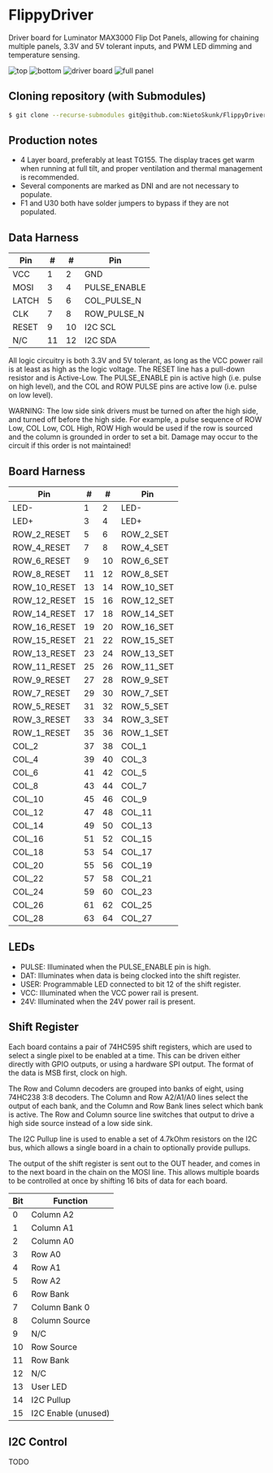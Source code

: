 # FlippyDriver

Driver board for Luminator MAX3000 Flip Dot Panels, allowing for chaining multiple panels, 3.3V and 5V tolerant inputs, and PWM LED dimming and temperature sensing.

![top](static/images/FlippyDriver-Top.png)
![bottom](static/images/FlippyDriver-Bottom.png)
![driver board](static/images/FlippyDriver-Driver.jpeg)
![full panel](static/images/FlippyDriver-FullPanel.jpeg)

## Cloning repository (with Submodules)

```bash
$ git clone --recurse-submodules git@github.com:NietoSkunk/FlippyDriver.git
```

## Production notes

* 4 Layer board, preferably at least TG155. The display traces get warm when running at full tilt, and proper ventilation and thermal management is recommended.
* Several components are marked as DNI and are not necessary to populate. 
* F1 and U30 both have solder jumpers to bypass if they are not populated.

## Data Harness

| Pin | # | # | Pin |
| --- | - | - | --- |
| VCC | 1 | 2 | GND |
| MOSI | 3 | 4 | PULSE_ENABLE |
| LATCH | 5 | 6 | COL_PULSE_N |
| CLK | 7 | 8 | ROW_PULSE_N |
| RESET | 9 | 10 | I2C SCL |
| N/C | 11 | 12 | I2C SDA |

All logic circuitry is both 3.3V and 5V tolerant, as long as the VCC power rail is at least as high as the logic voltage. The RESET line has a pull-down resistor and is Active-Low. The PULSE_ENABLE pin is active high (i.e. pulse on high level), and the COL and ROW PULSE pins are active low (i.e. pulse on low level). 

WARNING: The low side sink drivers must be turned on after the high side, and turned off before the high side. For example, a pulse sequence of ROW Low, COL Low, COL High, ROW High would be used if the row is sourced and the column is grounded in order to set a bit. Damage may occur to the circuit if this order is not maintained!

## Board Harness

| Pin | # | # | Pin |
| --- | - | - | --- |
| LED- | 1 | 2 | LED- |
| LED+ | 3 | 4 | LED+ |
| ROW_2_RESET | 5 | 6 | ROW_2_SET |
| ROW_4_RESET | 7 | 8 | ROW_4_SET |
| ROW_6_RESET | 9 | 10 | ROW_6_SET |
| ROW_8_RESET | 11 | 12 | ROW_8_SET |
| ROW_10_RESET | 13 | 14 | ROW_10_SET |
| ROW_12_RESET | 15 | 16 | ROW_12_SET |
| ROW_14_RESET | 17 | 18 | ROW_14_SET |
| ROW_16_RESET | 19 | 20 | ROW_16_SET |
| ROW_15_RESET | 21 | 22 | ROW_15_SET |
| ROW_13_RESET | 23 | 24 | ROW_13_SET |
| ROW_11_RESET | 25 | 26 | ROW_11_SET |
| ROW_9_RESET | 27 | 28 | ROW_9_SET |
| ROW_7_RESET | 29 | 30 | ROW_7_SET |
| ROW_5_RESET | 31 | 32 | ROW_5_SET |
| ROW_3_RESET | 33 | 34 | ROW_3_SET |
| ROW_1_RESET | 35 | 36 | ROW_1_SET |
| COL_2 | 37 | 38 | COL_1 |
| COL_4 | 39 | 40 | COL_3 |
| COL_6 | 41 | 42 | COL_5 |
| COL_8 | 43 | 44 | COL_7 |
| COL_10 | 45 | 46 | COL_9 |
| COL_12 | 47 | 48 | COL_11 |
| COL_14 | 49 | 50 | COL_13 |
| COL_16 | 51 | 52 | COL_15 |
| COL_18 | 53 | 54 | COL_17 |
| COL_20 | 55 | 56 | COL_19 |
| COL_22 | 57 | 58 | COL_21 |
| COL_24 | 59 | 60 | COL_23 |
| COL_26 | 61 | 62 | COL_25 |
| COL_28 | 63 | 64 | COL_27 |

## LEDs

  * PULSE: Illuminated when the PULSE_ENABLE pin is high.
  * DAT: Illuminates when data is being clocked into the shift register.
  * USER: Programmable LED connected to bit 12 of the shift register.
  * VCC: Illuminated when the VCC power rail is present.
  * 24V: Illuminated when the 24V power rail is present.

## Shift Register

Each board contains a pair of 74HC595 shift registers, which are used to select a single pixel to be enabled at a time. This can be driven either directly with GPIO outputs, or using a hardware SPI output. The format of the data is MSB first, clock on high.

The Row and Column decoders are grouped into banks of eight, using 74HC238 3:8 decoders. The Column and Row A2/A1/A0 lines select the output of each bank, and the Column and Row Bank lines select which bank is active. The Row and Column source line switches that output to drive a high side source instead of a low side sink.

The I2C Pullup line is used to enable a set of 4.7kOhm resistors on the I2C bus, which allows a single board in a chain to optionally provide pullups.

The output of the shift register is sent out to the OUT header, and comes in to the next board in the chain on the MOSI line. This allows multiple boards to be controlled at once by shifting 16 bits of data for each board.

| Bit | Function |
| --- | -------- |
|  0  | Column A2 |
|  1  | Column A1 |
|  2  | Column A0 |
|  3  | Row A0 |
|  4  | Row A1 |
|  5  | Row A2 |
|  6  | Row Bank |
|  7  | Column Bank 0 |
|  8  | Column Source |
|  9  | N/C |
|  10 | Row Source |
|  11 | Row Bank |
|  12 | N/C |
|  13 | User LED |
|  14 | I2C Pullup |
|  15 | I2C Enable (unused) |

## I2C Control

TODO
